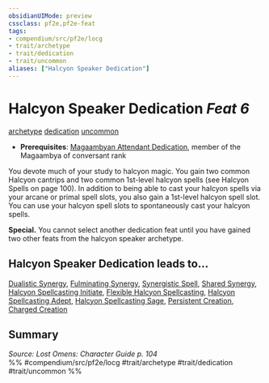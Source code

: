 ```yaml
---
obsidianUIMode: preview
cssclass: pf2e,pf2e-feat
tags:
- compendium/src/pf2e/locg
- trait/archetype
- trait/dedication
- trait/uncommon
aliases: ["Halcyon Speaker Dedication"]
---
```

# Halcyon Speaker Dedication  *Feat 6*  
[archetype](../../Rules/traits/archetype.md)  [dedication](../../Rules/traits/dedication.md)  [uncommon](../../Rules/traits/uncommon.md)  

- **Prerequisites**: [Magaambyan Attendant Dedication](magaambyan-attendant-dedication-locg.md), member of the Magaambya of conversant rank

You devote much of your study to halcyon magic. You gain two common Halcyon cantrips and two common 1st-level halcyon spells (see Halcyon Spells on page 100). In addition to being able to cast your halcyon spells via your arcane or primal spell slots, you also gain a 1st-level halcyon spell slot. You can use your halcyon spell slots to spontaneously cast your halcyon spells.

**Special.** You cannot select another dedication feat until you have gained two other feats from the halcyon speaker archetype.

## Halcyon Speaker Dedication leads to...

[Dualistic Synergy](dualistic-synergy-locg.md), [Fulminating Synergy](fulminating-synergy-locg.md), [Synergistic Spell](synergistic-spell-locg.md), [Shared Synergy](shared-synergy-locg.md), [Halcyon Spellcasting Initiate](halcyon-spellcasting-initiate-locg.md), [Flexible Halcyon Spellcasting](flexible-halcyon-spellcasting-locg.md), [Halcyon Spellcasting Adept](halcyon-spellcasting-adept-locg.md), [Halcyon Spellcasting Sage](halcyon-spellcasting-sage-locg.md), [Persistent Creation](persistent-creation-locg.md), [Charged Creation](charged-creation-locg.md)

## Summary

*Source: Lost Omens: Character Guide p. 104*  
%% #compendium/src/pf2e/locg #trait/archetype #trait/dedication #trait/uncommon %%